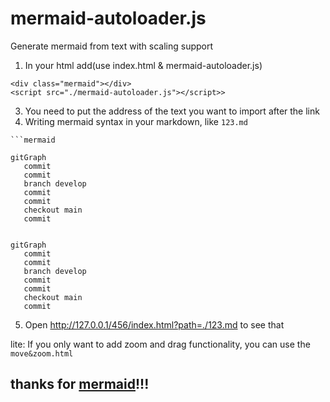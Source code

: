 # mermaid-autoloader.js
Generate mermaid from text with scaling support


1. In your html add(use index.html & mermaid-autoloader.js)
```
<div class="mermaid"></div>
<script src="./mermaid-autoloader.js"></script>>
```
3. You need to put the address of the text you want to import after the link
4. Writing mermaid syntax in your markdown, like ```123.md```

```
```mermaid

gitGraph
   commit
   commit
   branch develop
   commit
   commit
   checkout main
   commit
```

```mermaid

gitGraph
   commit
   commit
   branch develop
   commit
   commit
   checkout main
   commit
```

5. Open http://127.0.0.1/456/index.html?path=./123.md to see that

lite: If you only want to add zoom and drag functionality, you can use the ```move&zoom.html```

## thanks for [mermaid](https://github.com/mermaid-js/mermaid)!!!

